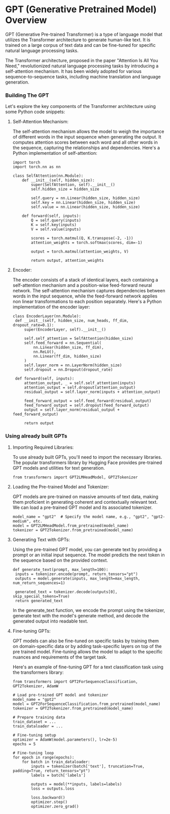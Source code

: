 # GPT (Generative Pretrained Model) Overview

GPT (Generative Pre-trained Transformer) is a type of language model that utilizes the Transformer architecture to generate human-like text. It is trained on a large corpus of text data and can be fine-tuned for specific natural language processing tasks. 

The Transformer architecture, proposed in the paper "Attention Is All You Need," revolutionized natural language processing tasks by introducing a self-attention mechanism. It has been widely adopted for various sequence-to-sequence tasks, including machine translation and language generation.

### Building The GPT

Let's explore the key components of the Transformer architecture using some Python code snippets:

1. Self-Attention Mechanism:

   The self-attention mechanism allows the model to weigh the importance of different words in the input sequence when generating the output. It
   computes attention scores between each word and all other words in the sequence, capturing the relationships and dependencies. Here's a Python
   implementation of self-attention:

   ```
   import torch
   import torch.nn as nn
   
   class SelfAttention(nn.Module):
       def __init__(self, hidden_size):
           super(SelfAttention, self).__init__()
           self.hidden_size = hidden_size
           
           self.query = nn.Linear(hidden_size, hidden_size)
           self.key = nn.Linear(hidden_size, hidden_size)
           self.value = nn.Linear(hidden_size, hidden_size)
           
       def forward(self, inputs):
           Q = self.query(inputs)
           K = self.key(inputs)
           V = self.value(inputs)
           
           scores = torch.matmul(Q, K.transpose(-2, -1))
           attention_weights = torch.softmax(scores, dim=-1)
           
           output = torch.matmul(attention_weights, V)
           
           return output, attention_weights
   ```

2. Encoder:
   
   The encoder consists of a stack of identical layers, each containing a self-attention mechanism and a position-wise feed-forward neural
   network. The self-attention mechanism captures dependencies between words in the input sequence, while the feed-forward network applies non
   linear transformations to each position separately. Here's a Python implementation of the encoder layer:

   ```
   class EncoderLayer(nn.Module):
    def __init__(self, hidden_size, num_heads, ff_dim, dropout_rate=0.1):
        super(EncoderLayer, self).__init__()
        
        self.self_attention = SelfAttention(hidden_size)
        self.feed_forward = nn.Sequential(
            nn.Linear(hidden_size, ff_dim),
            nn.ReLU(),
            nn.Linear(ff_dim, hidden_size)
        )
        self.layer_norm = nn.LayerNorm(hidden_size)
        self.dropout = nn.Dropout(dropout_rate)
        
    def forward(self, inputs):
        attention_output, _ = self.self_attention(inputs)
        attention_output = self.dropout(attention_output)
        residual_output = self.layer_norm(inputs + attention_output)
        
        feed_forward_output = self.feed_forward(residual_output)
        feed_forward_output = self.dropout(feed_forward_output)
        output = self.layer_norm(residual_output + feed_forward_output)
        
        return output
   ```


### Using already built GPTs
1. Importing Required Libraries:
   
   To use already built GPTs, you'll need to import the necessary libraries. The popular transformers library by Hugging Face provides pre-trained
   GPT models and utilities for text generation.
   ```
   from transformers import GPT2LMHeadModel, GPT2Tokenizer
   ```

3. Loading the Pre-trained Model and Tokenizer:

   GPT models are pre-trained on massive amounts of text data, making them proficient in generating coherent and contextually relevant text. We can
   load a pre-trained GPT model and its associated tokenizer.

   ```
   model_name = "gpt2"  # Specify the model name, e.g., "gpt2", "gpt2-medium", etc.
   model = GPT2LMHeadModel.from_pretrained(model_name)
   tokenizer = GPT2Tokenizer.from_pretrained(model_name)
   ```
4. Generating Text with GPTs:
   
   Using the pre-trained GPT model, you can generate text by providing a prompt or an initial input sequence. The model predicts the next token in
   the sequence based on the provided context.
   ```
   def generate_text(prompt, max_length=100):
    inputs = tokenizer.encode(prompt, return_tensors="pt")
    outputs = model.generate(inputs, max_length=max_length, num_return_sequences=1)

    generated_text = tokenizer.decode(outputs[0], skip_special_tokens=True)
    return generated_text
   ```

   In the generate_text function, we encode the prompt using the tokenizer, generate text with the model's generate method, and decode the generated
   output into readable text.

5. Fine-tuning GPTs:

   GPT models can also be fine-tuned on specific tasks by training them on domain-specific data or by adding task-specific layers on top of the pre
   trained model. Fine-tuning allows the model to adapt to the specific nuances and requirements of the target task.

   Here's an example of fine-tuning GPT for a text classification task using the transformers library:

   ```
   from transformers import GPT2ForSequenceClassification, GPT2Tokenizer, AdamW

   # Load pre-trained GPT model and tokenizer
   model_name = "gpt2"
   model = GPT2ForSequenceClassification.from_pretrained(model_name)
   tokenizer = GPT2Tokenizer.from_pretrained(model_name)
   
   # Prepare training data
   train_dataset = ...
   train_dataloader = ...
   
   # Fine-tuning setup
   optimizer = AdamW(model.parameters(), lr=2e-5)
   epochs = 5
   
   # Fine-tuning loop
   for epoch in range(epochs):
       for batch in train_dataloader:
           inputs = tokenizer(batch['text'], truncation=True, padding=True, return_tensors="pt")
           labels = batch['labels']
   
           outputs = model(**inputs, labels=labels)
           loss = outputs.loss
   
           loss.backward()
           optimizer.step()
           optimizer.zero_grad()
   ```

